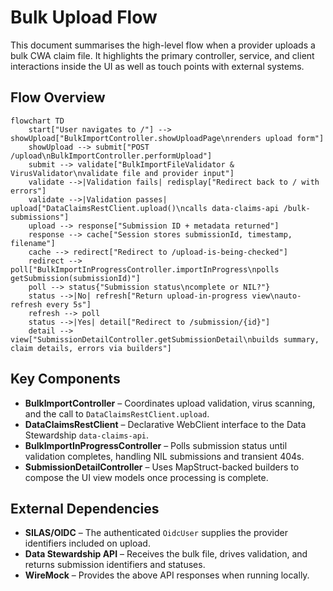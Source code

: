 # Bulk Upload Flow

This document summarises the high-level flow when a provider uploads a bulk CWA claim file. It highlights the primary controller, service, and client interactions inside the UI as well as touch points with external systems.

## Flow Overview

```mermaid
flowchart TD
    start["User navigates to /"] --> showUpload["BulkImportController.showUploadPage\nrenders upload form"]
    showUpload --> submit["POST /upload\nBulkImportController.performUpload"]
    submit --> validate["BulkImportFileValidator & VirusValidator\nvalidate file and provider input"]
    validate -->|Validation fails| redisplay["Redirect back to / with errors"]
    validate -->|Validation passes| upload["DataClaimsRestClient.upload()\ncalls data-claims-api /bulk-submissions"]
    upload --> response["Submission ID + metadata returned"]
    response --> cache["Session stores submissionId, timestamp, filename"]
    cache --> redirect["Redirect to /upload-is-being-checked"]
    redirect --> poll["BulkImportInProgressController.importInProgress\npolls getSubmission(submissionId)"]
    poll --> status{"Submission status\ncomplete or NIL?"}
    status -->|No| refresh["Return upload-in-progress view\nauto-refresh every 5s"]
    refresh --> poll
    status -->|Yes| detail["Redirect to /submission/{id}"]
    detail --> view["SubmissionDetailController.getSubmissionDetail\nbuilds summary, claim details, errors via builders"]

```

## Key Components
- **BulkImportController** – Coordinates upload validation, virus scanning, and the call to `DataClaimsRestClient.upload`.
- **DataClaimsRestClient** – Declarative WebClient interface to the Data Stewardship `data-claims-api`.
- **BulkImportInProgressController** – Polls submission status until validation completes, handling NIL submissions and transient 404s.
- **SubmissionDetailController** – Uses MapStruct-backed builders to compose the UI view models once processing is complete.

## External Dependencies
- **SILAS/OIDC** – The authenticated `OidcUser` supplies the provider identifiers included on upload.
- **Data Stewardship API** – Receives the bulk file, drives validation, and returns submission identifiers and statuses.
- **WireMock** – Provides the above API responses when running locally.

